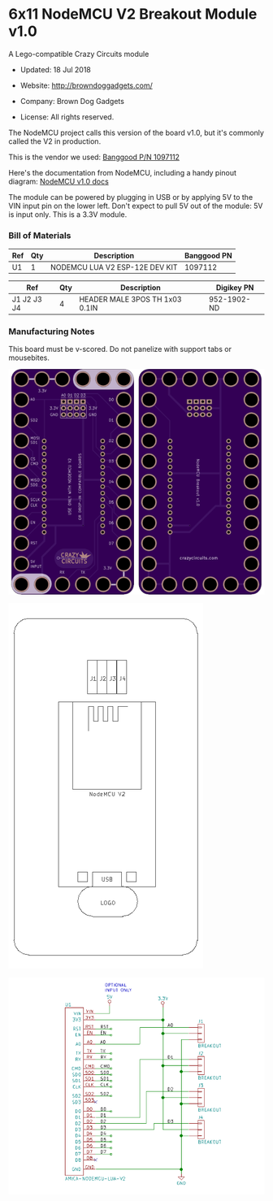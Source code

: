 <!--- start title --->
# 6x11 NodeMCU V2 Breakout Module v1.0
A Lego-compatible Crazy Circuits module

- Updated: 18 Jul 2018

- Website: http://browndoggadgets.com/
- Company: Brown Dog Gadgets
- License: All rights reserved.
<!--- end title --->

The NodeMCU project calls this version of the board v1.0, but it's commonly called the V2 in production. 

This is the vendor we used: [Banggood P/N 1097112](https://www.banggood.com/NodeMcu-Lua-WIFI-Internet-Things-Development-Board-Based-ESP8266-CP2102-Wireless-Module-p-1097112.html)

Here's the documentation from NodeMCU, including a handy pinout diagram: [NodeMCU v1.0 docs](https://github.com/nodemcu/nodemcu-devkit-v1.0)

The module can be powered by plugging in USB or by applying 5V to the VIN input pin on the lower left. Don't expect to pull 5V out of the module: 5V is input only. This is a 3.3V module.

<!--- bom start --->
### Bill of Materials

|Ref|Qty|Description|Banggood PN|
|---|---|-----------|------|
|U1|1|NODEMCU LUA V2 ESP-12E DEV KIT|1097112|


|Ref|Qty|Description|Digikey PN|
|---|---|-----------|------|
|J1 J2 J3 J4|4|HEADER MALE 3POS TH 1x03 0.1IN|952-1902-ND|


<!--- bom end --->

### Manufacturing Notes

This board must be v-scored. Do not panelize with support tabs or mousebites.

![Gerber Preview](preview.png)

![Assembly Diagram](assembly.png)

![Schematic](schematic.png)


